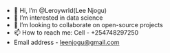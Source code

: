 - 👋 Hi, I’m @Leroywrld(Lee Njogu) 
- 👀 I’m interested in data science
- 💞️ I’m looking to collaborate on open-source projects 
- 📫 How to reach me: Cell - +254748297250
- Email address - leenjogu@gmail.com 

<!---
Leroywrld/Leroywrld is a ✨ special ✨ repository because its `README.md` (this file) appears on your GitHub profile.
You can click the Preview link to take a look at your changes.
--->
